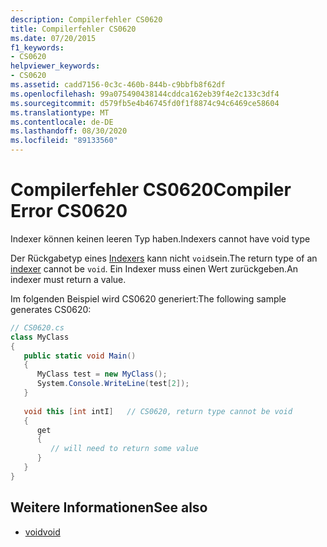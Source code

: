 ```yaml
---
description: Compilerfehler CS0620
title: Compilerfehler CS0620
ms.date: 07/20/2015
f1_keywords:
- CS0620
helpviewer_keywords:
- CS0620
ms.assetid: cadd7156-0c3c-460b-844b-c9bbfb8f62df
ms.openlocfilehash: 99a075490438144cddca162eb39f4e2c133c3df4
ms.sourcegitcommit: d579fb5e4b46745fd0f1f8874c94c6469ce58604
ms.translationtype: MT
ms.contentlocale: de-DE
ms.lasthandoff: 08/30/2020
ms.locfileid: "89133560"
---
```

# <a name="compiler-error-cs0620"></a><span data-ttu-id="5679b-103">Compilerfehler CS0620</span><span class="sxs-lookup"><span data-stu-id="5679b-103">Compiler Error CS0620</span></span>
<span data-ttu-id="5679b-104">Indexer können keinen leeren Typ haben.</span><span class="sxs-lookup"><span data-stu-id="5679b-104">Indexers cannot have void type</span></span>  
  
 <span data-ttu-id="5679b-105">Der Rückgabetyp eines [Indexers](../programming-guide/indexers/index.md) kann nicht `void`sein.</span><span class="sxs-lookup"><span data-stu-id="5679b-105">The return type of an [indexer](../programming-guide/indexers/index.md) cannot be `void`.</span></span> <span data-ttu-id="5679b-106">Ein Indexer muss einen Wert zurückgeben.</span><span class="sxs-lookup"><span data-stu-id="5679b-106">An indexer must return a value.</span></span>  
  
 <span data-ttu-id="5679b-107">Im folgenden Beispiel wird CS0620 generiert:</span><span class="sxs-lookup"><span data-stu-id="5679b-107">The following sample generates CS0620:</span></span>  
  
```csharp  
// CS0620.cs  
class MyClass  
{  
   public static void Main()  
   {  
      MyClass test = new MyClass();  
      System.Console.WriteLine(test[2]);  
   }  
  
   void this [int intI]   // CS0620, return type cannot be void  
   {  
      get  
      {  
         // will need to return some value  
      }  
   }  
}  
```  
  
## <a name="see-also"></a><span data-ttu-id="5679b-108">Weitere Informationen</span><span class="sxs-lookup"><span data-stu-id="5679b-108">See also</span></span>

- [<span data-ttu-id="5679b-109">void</span><span class="sxs-lookup"><span data-stu-id="5679b-109">void</span></span>](../language-reference/builtin-types/void.md)
